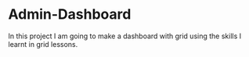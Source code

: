 # Admin-Dashboard
In this project I am going to make a dashboard with grid using the skills I learnt in  grid lessons.